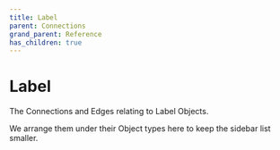```yaml
---
title: Label
parent: Connections
grand_parent: Reference
has_children: true
---
```


# Label

The Connections and Edges relating to Label Objects.

We arrange them under their Object types here to keep the sidebar list smaller.

